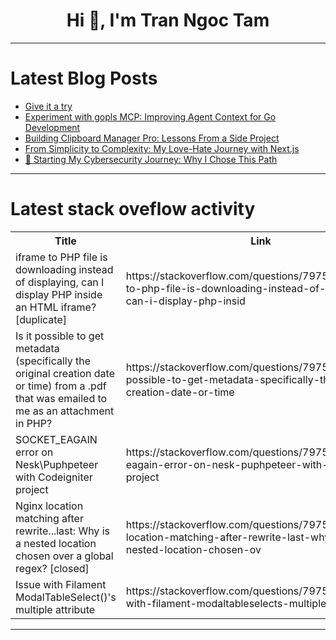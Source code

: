 <h1 align="center">Hi 👋, I'm Tran Ngoc Tam</h1>

---

# Latest Blog Posts 
<!-- BLOG-POST-LIST:START -->
- [Give it a try](https://dev.to/dirsebastian/give-it-a-try-4o1d)
- [Experiment with gopls MCP: Improving Agent Context for Go Development](https://dev.to/calvinmclean/experiment-with-gopls-mcp-improving-agent-context-for-go-development-37bo)
- [Building Clipboard Manager Pro: Lessons From a Side Project](https://dev.to/quangpl/building-clipboard-manager-pro-lessons-from-a-side-project-oja)
- [From Simplicity to Complexity: My Love-Hate Journey with Next.js](https://dev.to/sibasishm/from-simplicity-to-complexity-my-love-hate-journey-with-nextjs-3do0)
- [🚀 Starting My Cybersecurity Journey: Why I Chose This Path](https://dev.to/mehramjot_kaur_4ec1bfe123/starting-my-cybersecurity-journey-why-i-chose-this-path-5eob)
<!-- BLOG-POST-LIST:END -->

---

# Latest stack oveflow activity
<table>
  <tr><th>Title</th><th>Link</th></tr>
  <!-- STACKOVERFLOW:START --><tr><td>iframe to PHP file is downloading instead of displaying, can I display PHP inside an HTML iframe? [duplicate]</td><td>https://stackoverflow.com/questions/79759180/iframe-to-php-file-is-downloading-instead-of-displaying-can-i-display-php-insid</td></tr><tr><td>Is it possible to get metadata &lpar;specifically the original creation date or time&rpar; from a .pdf that was emailed to me as an attachment in PHP?</td><td>https://stackoverflow.com/questions/79759173/is-it-possible-to-get-metadata-specifically-the-original-creation-date-or-time</td></tr><tr><td>SOCKET_EAGAIN error on Nesk\Puphpeteer with Codeigniter project</td><td>https://stackoverflow.com/questions/79758987/socket-eagain-error-on-nesk-puphpeteer-with-codeigniter-project</td></tr><tr><td>Nginx location matching after rewrite...last: Why is a nested location chosen over a global regex? [closed]</td><td>https://stackoverflow.com/questions/79758804/nginx-location-matching-after-rewrite-last-why-is-a-nested-location-chosen-ov</td></tr><tr><td>Issue with Filament ModalTableSelect&lpar;&rpar;&#39;s multiple attribute</td><td>https://stackoverflow.com/questions/79758751/issue-with-filament-modaltableselects-multiple-attribute</td></tr><!-- STACKOVERFLOW:END -->
</table>

---


